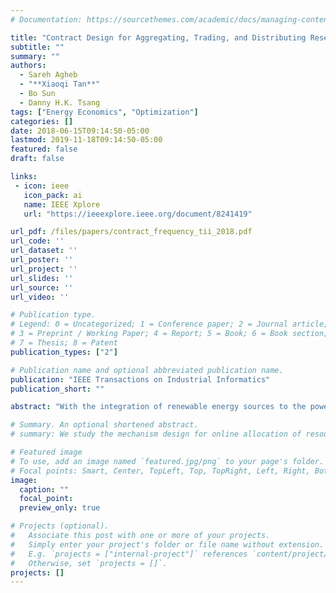 ```yaml
---
# Documentation: https://sourcethemes.com/academic/docs/managing-content/

title: "Contract Design for Aggregating, Trading, and Distributing Reserves in Demand-side Frequency Regulation"
subtitle: ""
summary: ""
authors:
  - Sareh Agheb
  - "**Xiaoqi Tan**"
  - Bo Sun
  - Danny H.K. Tsang
tags: ["Energy Economics", "Optimization"]
categories: []
date: 2018-06-15T09:14:50-05:00
lastmod: 2019-11-18T09:14:50-05:00
featured: false
draft: false

links:
 - icon: ieee
   icon_pack: ai
   name: IEEE Xplore
   url: "https://ieeexplore.ieee.org/document/8241419"

url_pdf: /files/papers/contract_frequency_tii_2018.pdf
url_code: ''
url_dataset: ''
url_poster: ''
url_project: ''
url_slides: ''
url_source: ''
url_video: ''

# Publication type.
# Legend: 0 = Uncategorized; 1 = Conference paper; 2 = Journal article;
# 3 = Preprint / Working Paper; 4 = Report; 5 = Book; 6 = Book section;
# 7 = Thesis; 8 = Patent
publication_types: ["2"]

# Publication name and optional abbreviated publication name.
publication: "IEEE Transactions on Industrial Informatics"
publication_short: ""

abstract: "With the integration of renewable energy sources to the power grid, the volatility of supply in the system will increase. Consequently, the mismatch between the power supply and demand may happen frequently and, thus, lead to frequency deviation from its nominal value. To avoid this scenario, demand-side flexibility has been widely considered to provide frequency regulation services. In this paper, we focus on the flexibility of thermal systems in buildings and propose a hierarchical demand-response market with a three-step algorithm to model the interactions among three entities: the independent system operators (ISOs), aggregators, and end users. The flexibility from the end users is aggregated in step 1, which is based on the incentive and electricity prices broadcasted by the aggregator. A robust optimization approach is adopted to improve the user's decision under the electricity price uncertainty. To model the interaction between the ISO and aggregators in step 2, a bilevel optimization problem is solved, in which the ISO seeks to minimize its cost, while the aggregators maximize their benefits in the day-ahead market. In step 3, each aggregator allocates its successful trading reserve among end users based on their performance scores."

# Summary. An optional shortened abstract.
# summary: We study the mechanism design for online allocation of resources. A single supplier who allocates capacity-limited resources (e.g., computing cycles, network bandwidth, energy, etc. ) to requests that arrive in a sequential and arbitrary manner.

# Featured image
# To use, add an image named `featured.jpg/png` to your page's folder.
# Focal points: Smart, Center, TopLeft, Top, TopRight, Left, Right, BottomLeft, Bottom, BottomRight.
image:
  caption: ""
  focal_point:
  preview_only: true

# Projects (optional).
#   Associate this post with one or more of your projects.
#   Simply enter your project's folder or file name without extension.
#   E.g. `projects = ["internal-project"]` references `content/project/deep-learning/index.md`.
#   Otherwise, set `projects = []`.
projects: []
---
```

